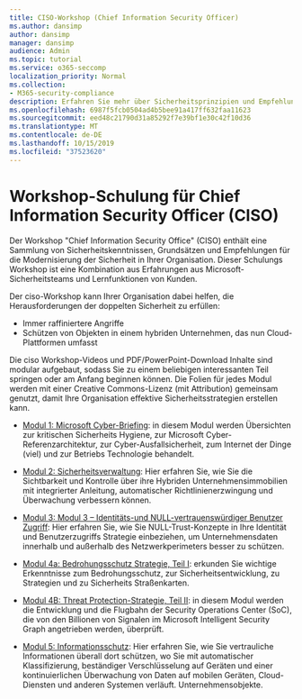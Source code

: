 ```yaml
---
title: CISO-Workshop (Chief Information Security Officer)
ms.author: dansimp
author: dansimp
manager: dansimp
audience: Admin
ms.topic: tutorial
ms.service: o365-seccomp
localization_priority: Normal
ms.collection:
- M365-security-compliance
description: Erfahren Sie mehr über Sicherheitsprinzipien und Empfehlungen für die Modernisierung der Sicherheit in Ihrer Organisation.
ms.openlocfilehash: 6987f5fcb0504ad4b5bee91a417ff632faa11623
ms.sourcegitcommit: eed48c21790d31a85292f7e39bf1e30c42f10d36
ms.translationtype: MT
ms.contentlocale: de-DE
ms.lasthandoff: 10/15/2019
ms.locfileid: "37523620"
---
```

# <a name="chief-information-security-officer-ciso-workshop-training"></a>Workshop-Schulung für Chief Information Security Officer (CISO)

Der Workshop "Chief Information Security Office" (CISO) enthält eine Sammlung von Sicherheitskenntnissen, Grundsätzen und Empfehlungen für die Modernisierung der Sicherheit in Ihrer Organisation. Dieser Schulungs Workshop ist eine Kombination aus Erfahrungen aus Microsoft-Sicherheitsteams und Lernfunktionen von Kunden.

Der ciso-Workshop kann Ihrer Organisation dabei helfen, die Herausforderungen der doppelten Sicherheit zu erfüllen:

- Immer raffiniertere Angriffe
- Schützen von Objekten in einem hybriden Unternehmen, das nun Cloud-Plattformen umfasst

Die ciso Workshop-Videos und PDF/PowerPoint-Download Inhalte sind modular aufgebaut, sodass Sie zu einem beliebigen interessanten Teil springen oder am Anfang beginnen können. Die Folien für jedes Modul werden mit einer Creative Commons-Lizenz (mit Attribution) gemeinsam genutzt, damit Ihre Organisation effektive Sicherheitsstrategien erstellen kann.

- [Modul 1: Microsoft Cyber-Briefing](ciso-workshop-module-1.md): in diesem Modul werden Übersichten zur kritischen Sicherheits Hygiene, zur Microsoft Cyber-Referenzarchitektur, zur Cyber-Ausfallsicherheit, zum Internet der Dinge (viel) und zur Betriebs Technologie behandelt.

- [Modul 2: Sicherheitsverwaltung](ciso-workshop-module-2.md): Hier erfahren Sie, wie Sie die Sichtbarkeit und Kontrolle über ihre Hybriden Unternehmensimmobilien mit integrierter Anleitung, automatischer Richtlinienerzwingung und Überwachung verbessern können.

- [Modul 3: Modul 3 – Identitäts-und NULL-vertrauenswürdiger Benutzer Zugriff](ciso-workshop-module-3.md): Hier erfahren Sie, wie Sie NULL-Trust-Konzepte in Ihre Identität und Benutzerzugriffs Strategie einbeziehen, um Unternehmensdaten innerhalb und außerhalb des Netzwerkperimeters besser zu schützen.

- [Modul 4a: Bedrohungsschutz Strategie, Teil I](ciso-workshop-module-4a.md): erkunden Sie wichtige Erkenntnisse zum Bedrohungsschutz, zur Sicherheitsentwicklung, zu Strategien und zu Sicherheits Straßenkarten.

- [Modul 4B: Threat Protection-Strategie, Teil II](ciso-workshop-module-4b.md): in diesem Modul werden die Entwicklung und die Flugbahn der Security Operations Center (SoC), die von den Billionen von Signalen im Microsoft Intelligent Security Graph angetrieben werden, überprüft.

- [Modul 5: Informationsschutz](ciso-workshop-module-5.md): Hier erfahren Sie, wie Sie vertrauliche Informationen überall dort schützen, wo Sie mit automatischer Klassifizierung, beständiger Verschlüsselung auf Geräten und einer kontinuierlichen Überwachung von Daten auf mobilen Geräten, Cloud-Diensten und anderen Systemen verläuft. Unternehmensobjekte.

